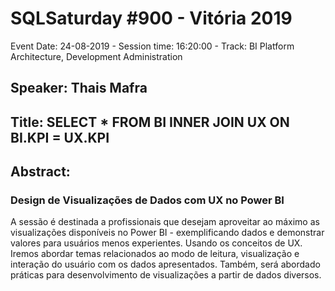 # SQLSaturday #900 - Vitória 2019
Event Date: 24-08-2019 - Session time: 16:20:00 - Track: BI Platform Architecture, Development  Administration
## Speaker: Thais Mafra
## Title: SELECT * FROM  BI INNER JOIN  UX  ON BI.KPI = UX.KPI
## Abstract:
### Design de Visualizações de Dados com UX no Power BI

A sessão é destinada a profissionais que desejam aproveitar ao máximo as visualizações disponíveis no Power BI - exemplificando dados e demonstrar valores para usuários menos experientes. Usando os conceitos de UX.
Iremos abordar temas relacionados ao modo de leitura, visualização e interação do usuário com os dados apresentados. Também, será abordado práticas para desenvolvimento de visualizações a partir de dados diversos.
